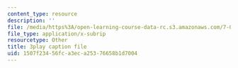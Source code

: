 ```yaml
---
content_type: resource
description: ''
file: /media/https%3A/open-learning-course-data-rc.s3.amazonaws.com/7-016-introductory-biology-fall-2018/1507f23456fca3eca25376658b1d7004_5ejPI6QqKBU.srt
file_type: application/x-subrip
resourcetype: Other
title: 3play caption file
uid: 1507f234-56fc-a3ec-a253-76658b1d7004
---
```

